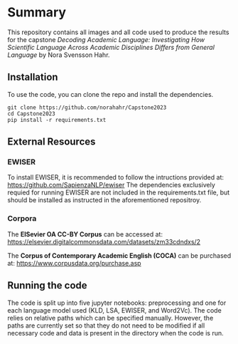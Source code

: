 # Summary
This repository contains all images and all code used to produce the results for the capstone _Decoding Academic Language:
Investigating How Scientific Language Across Academic Disciplines Differs from General Language_ by Nora Svensson Hahr. 

## Installation
To use the code, you can clone the repo and install the dependencies. 
```
git clone https://github.com/norahahr/Capstone2023
cd Capstone2023
pip install -r requirements.txt
```
## External Resources
### EWISER
To install EWISER, it is recommended to follow the intructions provided at: https://github.com/SapienzaNLP/ewiser
The dependencies exclusively requied for running EWISER are not included in the requirements.txt file, but 
should be installed as instructed in the aforementioned repositroy. 

### Corpora
The **ElSevier OA CC-BY Corpus** can be accessed at: https://elsevier.digitalcommonsdata.com/datasets/zm33cdndxs/2

The **Corpus of Contemporary Academic English (COCA)** can be purchased at: https://www.corpusdata.org/purchase.asp

## Running the code
The code is split up into five jupyter notebooks: preprocessing and one for each language model used (KLD, LSA, EWISER, and Word2Vc).
The code relies on relative paths which can be specified manually. However, the paths are currently set so that they do not need to be modified if all necessary code and data is present in the directory when the code is run.
